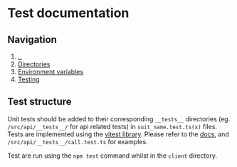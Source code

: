 # Test documentation

## Navigation

1. [..](../)
1. [Directories](./dirs.md)
1. [Environment variables](./env.md)
1. [Testing](./tests.md)

## Test structure

Unit tests should be added to their corresponding `__tests__` directories (eg. `/src/api/__tests__/` for api related tests) in `suit_name.test.ts(x)` files. Tests are implemented using the [vitest library](https://vitest.dev/guide/#examples). Please refer to the [docs](https://vitest.dev/guide/#examples), and `/src/api/__tests__/call.test.ts` for examples.

Test are run using the `npm test` command whilst in the `client` directory.